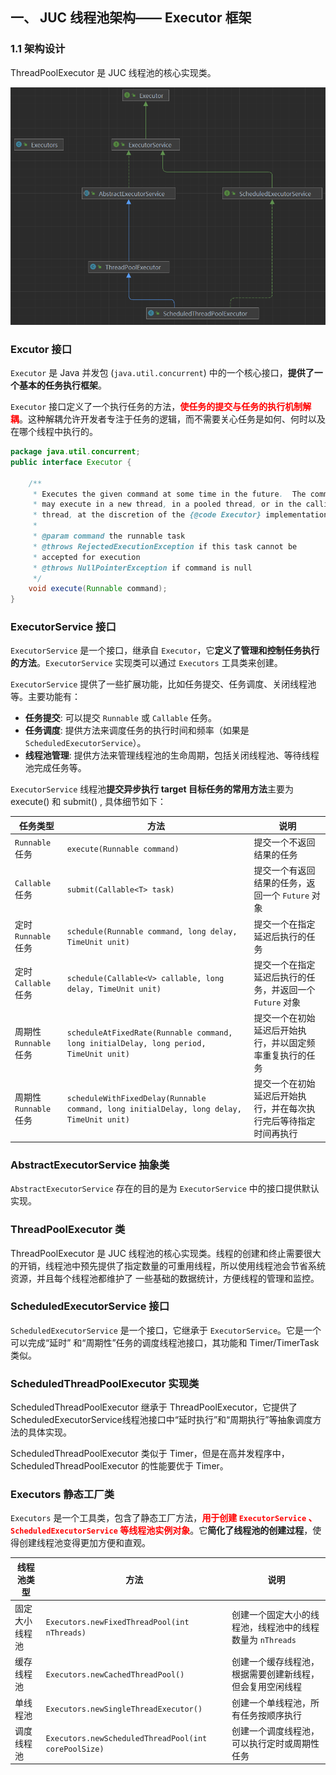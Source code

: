 ## 一、 JUC 线程池架构—— Executor 框架

### 1.1 架构设计

ThreadPoolExecutor 是 JUC 线程池的核心实现类。

<img src="images/image-20240719165532421.png" alt="image-20240719165532421" style="zoom:67%;" />



### Excutor 接口

`Executor` 是 Java 并发包 (`java.util.concurrent`) 中的一个核心接口，**提供了一个基本的任务执行框架**。

`Executor` 接口定义了一个执行任务的方法，<font color="red">**使任务的提交与任务的执行机制解耦**</font>。这种解耦允许开发者专注于任务的逻辑，而不需要关心任务是如何、何时以及在哪个线程中执行的。

```java
package java.util.concurrent;
public interface Executor {

    /**
     * Executes the given command at some time in the future.  The command
     * may execute in a new thread, in a pooled thread, or in the calling
     * thread, at the discretion of the {@code Executor} implementation.
     *
     * @param command the runnable task
     * @throws RejectedExecutionException if this task cannot be
     * accepted for execution
     * @throws NullPointerException if command is null
     */
    void execute(Runnable command);
}
```





### ExecutorService 接口

`ExecutorService` 是一个接口，继承自 `Executor`，它**定义了管理和控制任务执行的方法**。`ExecutorService` 实现类可以通过 `Executors` 工具类来创建。 

`ExecutorService` 提供了一些扩展功能，比如任务提交、任务调度、关闭线程池等。主要功能有：

- **任务提交**: 可以提交 `Runnable` 或 `Callable` 任务。
- **任务调度**: 提供方法来调度任务的执行时间和频率（如果是 `ScheduledExecutorService`）。
- **线程池管理**: 提供方法来管理线程池的生命周期，包括关闭线程池、等待线程池完成任务等。

`ExecutorService` 线程池**提交异步执行 target 目标任务的常用方法**主要为 execute() 和 submit() , 具体细节如下：

| 任务类型               | 方法                                                         | 说明                                                         |
| ---------------------- | ------------------------------------------------------------ | ------------------------------------------------------------ |
| `Runnable` 任务        | `execute(Runnable command)`                                  | 提交一个不返回结果的任务                                     |
| `Callable` 任务        | `submit(Callable<T> task)`                                   | 提交一个有返回结果的任务，返回一个 `Future` 对象             |
| 定时 `Runnable` 任务   | `schedule(Runnable command, long delay, TimeUnit unit)`      | 提交一个在指定延迟后执行的任务                               |
| 定时 `Callable` 任务   | `schedule(Callable<V> callable, long delay, TimeUnit unit)`  | 提交一个在指定延迟后执行的任务，并返回一个 `Future` 对象     |
| 周期性 `Runnable` 任务 | `scheduleAtFixedRate(Runnable command, long initialDelay, long period, TimeUnit unit)` | 提交一个在初始延迟后开始执行，并以固定频率重复执行的任务     |
| 周期性 `Runnable` 任务 | `scheduleWithFixedDelay(Runnable command, long initialDelay, long delay, TimeUnit unit)` | 提交一个在初始延迟后开始执行，并在每次执行完后等待指定时间再执行 |



### AbstractExecutorService 抽象类

`AbstractExecutorService` 存在的目的是为 `ExecutorService` 中的接口提供默认实现。





### ThreadPoolExecutor 类

ThreadPoolExecutor 是 JUC 线程池的核心实现类。线程的创建和终止需要很大的开销，线程池中预先提供了指定数量的可重用线程，所以使用线程池会节省系统资源，并且每个线程池都维护了 一些基础的数据统计，方便线程的管理和监控。





### ScheduledExecutorService 接口

`ScheduledExecutorService` 是一个接口，它继承于 `ExecutorService`。它是一个可以完成“延时” 和“周期性”任务的调度线程池接口，其功能和 Timer/TimerTask 类似。





### ScheduledThreadPoolExecutor 实现类

ScheduledThreadPoolExecutor 继承于 ThreadPoolExecutor，它提供了ScheduledExecutorService线程池接口中“延时执行”和“周期执行”等抽象调度方法的具体实现。

ScheduledThreadPoolExecutor 类似于 Timer，但是在高并发程序中，ScheduledThreadPoolExecutor 的性能要优于 Timer。



### Executors 静态工厂类

`Executors` 是一个工具类，包含了静态工厂方法，<font color="red">**用于创建 `ExecutorService` 、`ScheduledExecutorService` 等线程池实例对象**</font>。它**简化了线程池的创建过程**，使得创建线程池变得更加方便和直观。

| 线程池类型     | 方法                                                 | 说明                                                      |
| -------------- | ---------------------------------------------------- | --------------------------------------------------------- |
| 固定大小线程池 | `Executors.newFixedThreadPool(int nThreads)`         | 创建一个固定大小的线程池，线程池中的线程数量为 `nThreads` |
| 缓存线程池     | `Executors.newCachedThreadPool()`                    | 创建一个缓存线程池，根据需要创建新线程，但会复用空闲线程  |
| 单线程池       | `Executors.newSingleThreadExecutor()`                | 创建一个单线程池，所有任务按顺序执行                      |
| 调度线程池     | `Executors.newScheduledThreadPool(int corePoolSize)` | 创建一个调度线程池，可以执行定时或周期性任务              |

